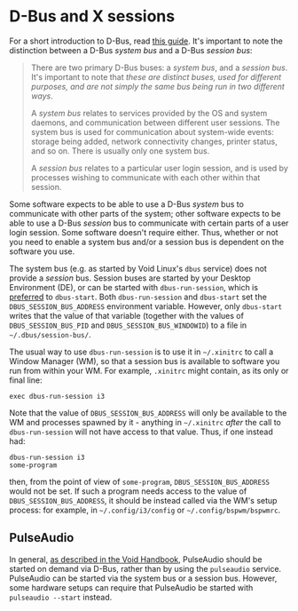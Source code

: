 # D-Bus and X sessions

For a short introduction to D-Bus, read [this guide](./dbus.md). It's important
to note the distinction between a D-Bus *system bus* and a D-Bus *session bus*:

> There are two primary D-Bus buses: a *system bus*, and a *session bus*. It's
> important to note that *these are distinct buses, used for different purposes,
> and are not simply the same bus being run in two different ways*.
>
> A *system bus* relates to services provided by the OS and system daemons, and
> communication between different user sessions. The system bus is used for
> communication about system-wide events: storage being added, network
> connectivity changes, printer status, and so on. There is usually only one
> system bus.
>
> A *session bus* relates to a particular user login session, and is used by
> processes wishing to communicate with each other within that session.

Some software expects to be able to use a D-Bus *system* bus to communicate with
other parts of the system; other software expects to be able to use a D-Bus
*session* bus to communicate with certain parts of a user login session. Some
software doesn't require either. Thus, whether or not you need to enable a
system bus and/or a session bus is dependent on the software you use.

The system bus (e.g. as started by Void Linux's `dbus` service) does
not provide a *session* bus. Session buses are started by your Desktop
Environment (DE), or can be started with `dbus-run-session`, which is
[preferred](https://github.com/void-linux/void-docs/pull/263/files#r426368717)
to `dbus-start`. Both `dbus-run-session` and `dbus-start` set the
`DBUS_SESSION_BUS_ADDRESS` environment variable. However, only
`dbus-start` writes that the value of that variable (together with the
values of `DBUS_SESSION_BUS_PID` and `DBUS_SESSION_BUS_WINDOWID`) to a
file in `~/.dbus/session-bus/`.

The usual way to use `dbus-run-session` is to use it in `~/.xinitrc` to call a
Window Manager (WM), so that a session bus is available to software you run from
within your WM. For example, `.xinitrc` might contain, as its only or final
line:

```
exec dbus-run-session i3
```

Note that the value of `DBUS_SESSION_BUS_ADDRESS` will only be available to the
WM and processes spawned by it - anything in `~/.xinitrc` *after* the call to
`dbus-run-session` will not have access to that value. Thus, if one instead had:

```
dbus-run-session i3
some-program
```

then, from the point of view of `some-program`, `DBUS_SESSION_BUS_ADDRESS` would
not be set. If such a program needs access to the value of
`DBUS_SESSION_BUS_ADDRESS`, it should be instead called via the WM's setup
process: for example, in `~/.config/i3/config` or `~/.config/bspwm/bspwmrc`.

## PulseAudio

In general, [as described in the Void
Handbook](https://docs.voidlinux.org/config/media/pulseaudio.html), PulseAudio
should be started on demand via D-Bus, rather than by using the `pulseaudio`
service. PulseAudio can be started via the system bus or a session bus. However,
some hardware setups can require that PulseAudio be started with `pulseaudio
--start` instead.
